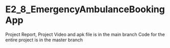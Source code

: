 # E2_8_EmergencyAmbulanceBookingApp

Project Report, Project Video  and apk file is in the main branch
Code for the entire project is in the master branch
